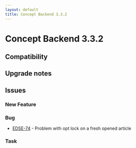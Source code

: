 ```yaml
---
layout: default
title: Concept Backend 3.3.2
---
```

<div class="jumbotron">
    <h1>Concept Backend 3.3.2</h1>    
    <h2>Compatibility</h2>
    <ul>
    </ul>
</div>




## Upgrade notes  
           



## Issues  


### New Feature 



### Bug 

 * [EDSE-74](https://jira.infomaker.se/browse/EDSE-74) - Problem with opt lock on a fresh opened article 


### Task 


